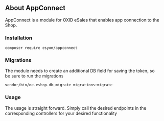 ## About AppConnect
AppConnect is a module for OXID eSales that enables app connection to the Shop.

### Installation
```
composer require esyon/appconnect
```

### Migrations
The module needs to create an additional DB field for saving the token, so be sure to run the migrations

```
vendor/bin/oe-eshop-db_migrate migrations:migrate
```

### Usage
The usage is straight forward. Simply call the desired endpoints in the corresponding controllers for your desired functionality
